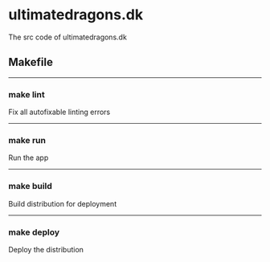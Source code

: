 # ultimatedragons.dk
The src code of ultimatedragons.dk

## Makefile

-------------------------------------------------------------------------------

### make lint ###

Fix all autofixable linting errors

-------------------------------------------------------------------------------

### make run ###

Run the app

-------------------------------------------------------------------------------

### make build ###

Build distribution for deployment

-------------------------------------------------------------------------------

### make deploy ###

Deploy the distribution
